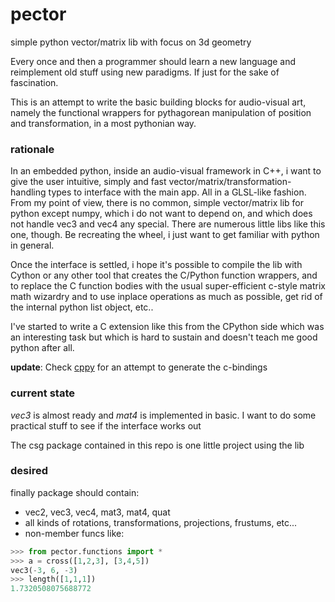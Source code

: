 # pector
simple python vector/matrix lib with focus on 3d geometry

Every once and then a programmer should learn a new language and reimplement old stuff using new paradigms.
If just for the sake of fascination.

This is an attempt to write the basic building blocks for audio-visual art,
namely the functional wrappers for pythagorean manipulation of position and transformation, in a most pythonian way.

### rationale ###

In an embedded python, inside an audio-visual framework in C++, i want to give the user intuitive, simply and fast
vector/matrix/transformation-handling types to interface with the main app. All in a GLSL-like fashion.
From my point of view, there is no common, simple vector/matrix lib for python except numpy,
which i do not want to depend on, and which does not handle vec3 and vec4 any special.
There are numerous little libs like this one, though. Be recreating the wheel,
i just want to get familiar with python in general.

Once the interface is settled, i hope it's possible to compile the lib with Cython
or any other tool that creates the C/Python function wrappers,
and to replace the C function bodies with the usual super-efficient c-style matrix math wizardry
and to use inplace operations as much as possible, get rid of the internal python list object, etc..

I've started to write a C extension like this from the CPython side which was an interesting task
but which is hard to sustain and doesn't teach me good python after all.
 
**update**: Check [cppy](https://github.com/defgsus/cppy) for an attempt to generate the c-bindings 

### current state ###

*vec3* is almost ready and *mat4* is implemented in basic. 
I want to do some practical stuff to see if the interface works out

The csg package contained in this repo is one little project using the lib  
 
### desired ###

finally package should contain:
- vec2, vec3, vec4, mat3, mat4, quat
- all kinds of rotations, transformations, projections, frustums, etc...
- non-member funcs like:
```python
>>> from pector.functions import *
>>> a = cross([1,2,3], [3,4,5])
vec3(-3, 6, -3)
>>> length([1,1,1])
1.7320508075688772
```

